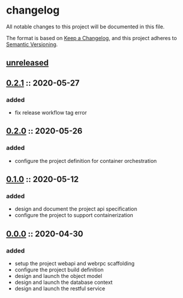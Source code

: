 # changelog

All notable changes to this project will be documented in this file.

The format is based on [Keep a Changelog][changelog],
and this project adheres to [Semantic Versioning][semver].

## [unreleased]

## [0.2.1] :: 2020-05-27

### added

- fix release workflow tag error

## [0.2.0] :: 2020-05-26

### added

- configure the project definition for container orchestration

## [0.1.0] :: 2020-05-12

### added

- design and document the project api specification
- configure the project to support containerization

## [0.0.0] :: 2020-04-30

### added

- setup the project webapi and webrpc scaffolding
- configure the project build definition
- design and launch the object model
- design and launch the database context
- design and launch the restful service

[0.2.1]: https://github.com/rvtr/rvtr-api-lodging/tree/0.2.1 '0.2.1'
[0.2.0]: https://github.com/rvtr/rvtr-api-lodging/tree/0.2.0 '0.2.0'
[0.1.0]: https://github.com/rvtr/rvtr-api-lodging/tree/0.1.0 '0.1.0'
[0.0.0]: https://github.com/rvtr/rvtr-api-lodging/tree/0.0.0 '0.0.0'
[changelog]: https://keepachangelog.com/en/1.0.0/ 'keep a changelog'
[semver]: https://semver.org/spec/v2.0.0.html 'semantic versioning'
[unreleased]: https://github.com/rvtr/rvtr-api-lodging/tree/master 'unreleased'
